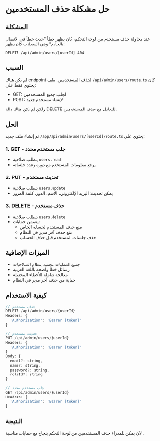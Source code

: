 # حل مشكلة حذف المستخدمين

## المشكلة
عند محاولة حذف مستخدم من لوحة التحكم، كان يظهر خطأ "حدث خطأ في الاتصال بالخادم" وفي السجلات كان يظهر:
```
DELETE /api/admin/users/[userId] 404
```

## السبب
لم يكن هناك endpoint لحذف المستخدمين. ملف `/api/admin/users/route.ts` كان يحتوي فقط على:
- GET: لجلب جميع المستخدمين
- POST: لإنشاء مستخدم جديد

ولكن لم يكن هناك دالة DELETE للتعامل مع حذف المستخدمين.

## الحل
تم إنشاء ملف جديد `/app/api/admin/users/[userId]/route.ts` يحتوي على:

### 1. GET - جلب مستخدم محدد
- يتطلب صلاحية `users.read`
- يرجع معلومات المستخدم مع دوره وعدد جلساته

### 2. PUT - تحديث مستخدم
- يتطلب صلاحية `users.update`
- يمكن تحديث: البريد الإلكتروني، الاسم، الدور، كلمة المرور

### 3. DELETE - حذف مستخدم
- يتطلب صلاحية `users.delete`
- يتضمن حمايات:
  - منع حذف المستخدم لحسابه الخاص
  - منع حذف آخر مدير في النظام
  - حذف جلسات المستخدم قبل حذف الحساب

## الميزات الإضافية
- جميع العمليات محمية بنظام الصلاحيات
- رسائل خطأ واضحة باللغة العربية
- معالجة شاملة للأخطاء المحتملة
- حماية من حذف آخر مدير في النظام

## كيفية الاستخدام
```javascript
// حذف مستخدم
DELETE /api/admin/users/{userId}
Headers: {
  'Authorization': 'Bearer {token}'
}

// تحديث مستخدم
PUT /api/admin/users/{userId}
Headers: {
  'Authorization': 'Bearer {token}'
}
Body: {
  email?: string,
  name?: string,
  password?: string,
  roleId?: string
}

// جلب مستخدم محدد
GET /api/admin/users/{userId}
Headers: {
  'Authorization': 'Bearer {token}'
}
```

## النتيجة
الآن يمكن للمدراء حذف المستخدمين من لوحة التحكم بنجاح مع حمايات مناسبة. 